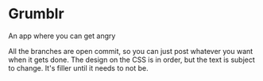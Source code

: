 # Grumblr
An app where you can get angry


All the branches are open commit, so you can just post whatever you want when it gets done.
The design on the CSS is in order, but the text is subject to change. It's filler until it needs to not be.
